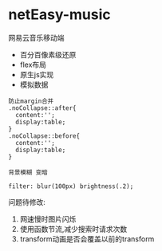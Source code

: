# netEasy-music
网易云音乐移动端

- 百分百像素级还原
- flex布局
- 原生js实现
- 模拟数据

```
防止margin合并
.noCollapse::after{
  content:'';
  display:table;
}
.noCollapse::before{
  content:'';
  display:table;
}
```

```
背景模糊 变暗

filter: blur(100px) brightness(.2);
```


问题待修改:
1. 网速慢时图片闪烁
2. 使用函数节流,减少搜索时请求次数
3. transform动画是否会覆盖以前的transform